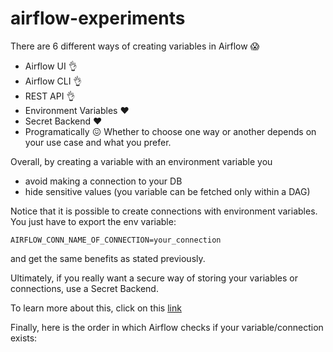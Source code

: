 # airflow-experiments
There are 6 different ways of creating variables in Airflow 😱

+ Airflow UI   👌
+ Airflow CLI 👌
+ REST API 👌
+ Environment Variables ❤️
+ Secret Backend ❤️
+ Programatically 😖
Whether to choose one way or another depends on your use case and what you prefer.

Overall, by creating a variable  with an environment variable you

+ avoid making a connection to your DB
+ hide sensitive values (you variable can be fetched only within a DAG)

Notice that it is possible to create connections with environment variables. You just have to export the env variable:

```AIRFLOW_CONN_NAME_OF_CONNECTION=your_connection```

and get the same benefits as stated previously.

Ultimately, if you really want a secure way of storing your variables or connections, use a Secret Backend.

To learn more about this, click on this [link](https://airflow.apache.org/docs/apache-airflow/stable/security/secrets/secrets-backend/index.html)

Finally, here is the order in which Airflow checks if your variable/connection exists:
[](images/envs.png)
